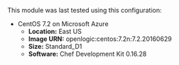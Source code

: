 This module  was last tested using this configuration:

* CentOS 7.2 on Microsoft Azure
  * **Location:** East US
  * **Image URN:** openlogic:centos:7.2n:7.2.20160629
  * **Size:** Standard_D1
  * **Software:** Chef Development Kit 0.16.28
